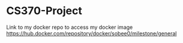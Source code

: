# CS370-Project 
Link to my docker repo to access my docker image
https://hub.docker.com/repository/docker/sobee0/milestone/general
